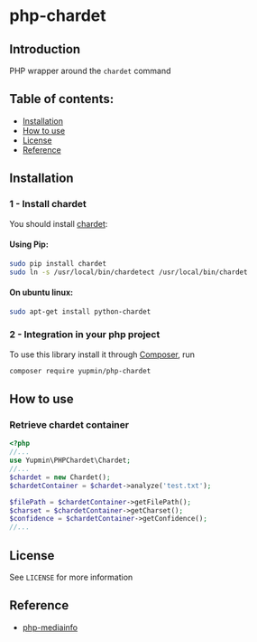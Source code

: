 # php-chardet

## Introduction

PHP wrapper around the `chardet` command

## Table of contents:
- [Installation](#installation)
- [How to use](#how-to-use)
- [License](#license)
- [Reference](#reference)

## Installation

### 1 - Install chardet

You should install [chardet](https://pypi.python.org/pypi/chardet):

#### Using Pip:

```bash
sudo pip install chardet
sudo ln -s /usr/local/bin/chardetect /usr/local/bin/chardet
```

#### On ubuntu linux:

```bash
sudo apt-get install python-chardet
```

### 2 - Integration in your php project

To use this library install it through [Composer](https://getcomposer.org/), run

```bash
composer require yupmin/php-chardet
```

## How to use

### Retrieve chardet container

```php
<?php
//...
use Yupmin\PHPChardet\Chardet;
//...
$chardet = new Chardet();
$chardetContainer = $chardet->analyze('test.txt');

$filePath = $chardetContainer->getFilePath();
$charset = $chardetContainer->getCharset();
$confidence = $chardetContainer->getConfidence();
//...
```

## License
See `LICENSE` for more information

## Reference
- [php-mediainfo](https://github.com/mhor/php-mediainfo)
